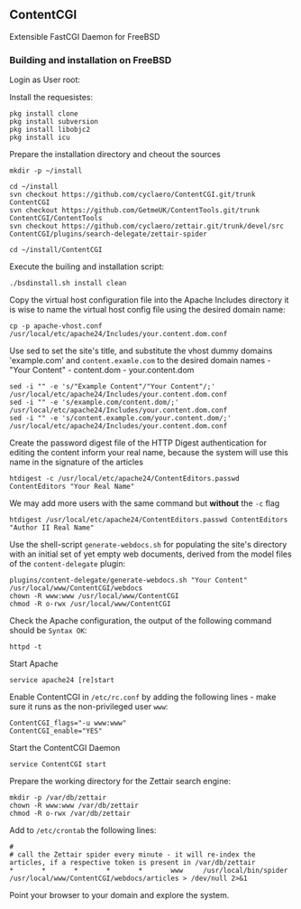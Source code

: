 ## ContentCGI
Extensible FastCGI Daemon for FreeBSD


### Building and installation on FreeBSD

Login as User root:

Install the requesistes:

    pkg install clone
    pkg install subversion
    pkg install libobjc2
    pkg install icu

Prepare the installation directory and cheout the sources

    mkdir -p ~/install

    cd ~/install
    svn checkout https://github.com/cyclaero/ContentCGI.git/trunk ContentCGI
    svn checkout https://github.com/GetmeUK/ContentTools.git/trunk ContentCGI/ContentTools
    svn checkout https://github.com/cyclaero/zettair.git/trunk/devel/src ContentCGI/plugins/search-delegate/zettair-spider

    cd ~/install/ContentCGI
    
Execute the builing and installation script:

    ./bsdinstall.sh install clean


Copy the virtual host configuration file into the Apache Includes directory it is wise to name the virtual host config file using the desired domain name:

    cp -p apache-vhost.conf /usr/local/etc/apache24/Includes/your.content.dom.conf


Use sed to set the site's title, and substitute the vhost dummy domains 'example.com' and `content.examle.com` to the desired domain names - "Your Content" - content.dom - your.content.dom

    sed -i "" -e 's/"Example Content"/"Your Content"/;'     /usr/local/etc/apache24/Includes/your.content.dom.conf
    sed -i "" -e 's/example.com/content.dom/;'              /usr/local/etc/apache24/Includes/your.content.dom.conf
    sed -i "" -e 's/content.example.com/your.content.dom/;' /usr/local/etc/apache24/Includes/your.content.dom.conf

Create the password digest file of the HTTP Digest authentication for editing the content inform your real name, because the system will use this name in the signature of the articles

    htdigest -c /usr/local/etc/apache24/ContentEditors.passwd ContentEditors "Your Real Name"

We may add more users with the same command but __without__ the `-c` flag

    htdigest /usr/local/etc/apache24/ContentEditors.passwd ContentEditors "Author II Real Name"


Use the shell-script `generate-webdocs.sh` for populating the site's directory with an initial set of yet empty web documents, derived from the model files of the `content-delegate` plugin:

    plugins/content-delegate/generate-webdocs.sh "Your Content" /usr/local/www/ContentCGI/webdocs
    chown -R www:www /usr/local/www/ContentCGI
    chmod -R o-rwx /usr/local/www/ContentCGI


Check the Apache configuration, the output of the following command should be `Syntax OK`:

    httpd -t

Start Apache

    service apache24 [re]start


Enable ContentCGI in `/etc/rc.conf` by adding the following lines - make sure it runs as the non-privileged user `www`:

    ContentCGI_flags="-u www:www"
    ContentCGI_enable="YES"

Start the ContentCGI Daemon

    service ContentCGI start


Prepare the working directory for the Zettair search engine:

    mkdir -p /var/db/zettair
    chown -R www:www /var/db/zettair
    chmod -R o-rwx /var/db/zettair


Add to `/etc/crontab` the following lines:

    #
    # call the Zettair spider every minute - it will re-index the articles, if a respective token is present in /var/db/zettair
    *       *       *       *       *       www     /usr/local/bin/spider /usr/local/www/ContentCGI/webdocs/articles > /dev/null 2>&1

Point your browser to your domain and explore the system.

